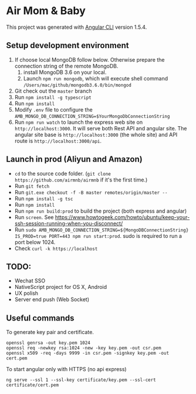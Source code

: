 # Air Mom & Baby

This project was generated with [Angular CLI](https://github.com/angular/angular-cli) version 1.5.4.

## Setup development environment
1. If choose local MongoDB follow below. Otherwise prepare the connection string of the remote MongoDB.
    1. install MongoDB 3.6 on your local.
    2. Launch `npm run mongodb`, which will execute shell command `/Users/mac/github/mongodb3.6.0/bin/mongod`
2. Git check out the `master` branch
3. Run `npm install -g typescript`
4. Run `npm install`
5. Modify `.env` file to configure the `AMB_MONGO_DB_CONNECTION_STRING=$YourMongoDbConnectionString`
6. Run `npm run watch` to launch the express web site on `http://localhost:3000`. It will serve both Rest API and angular site. The angular site base is `http://localhost:3000` (the whole site) and API route is `http://localhost:3000/api`.

## Launch in prod (Aliyun and Amazon)
* `cd` to the source code folder. (`git clone https://github.com/airmnb/airmnb` if it's the first time.)
* Run `git fetch`
* Run `git.exe checkout -f -B master remotes/origin/master --`
* Run `npm install -g tsc`
* Run `npm install`
* Run `npm run build:prod` to build the project (both express and angular)
* Run `screen`. See https://www.howtogeek.com/howto/ubuntu/keep-your-ssh-session-running-when-you-disconnect/
* Run `sudo AMB_MONGO_DB_CONNECTION_STRING=${MongoDBConnectionString} IS_PROD=true PORT=443 npm run start:prod`. sudo is required to run a port below 1024.
* Check `curl -k https://localhost`

## TODO:
* Wechat SSO
* NativeScript project for OS X, Android
* UX polish
* Server end push (Web Socket)

## Useful commands

To generate key pair and certificate.
```
openssl genrsa -out key.pem 1024
openssl req -newkey rsa:1024 -new -key key.pem -out csr.pem
openssl x509 -req -days 9999 -in csr.pem -signkey key.pem -out cert.pem
```

To start angular only with HTTPS (no api express)
```
ng serve --ssl 1 --ssl-key certificate/key.pem --ssl-cert certificate/cert.pem
```
